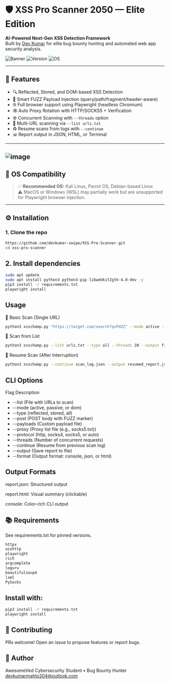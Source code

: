 # 🛡️ XSS Pro Scanner 2050 — Elite Edition

**AI-Powered Next-Gen XSS Detection Framework**  
Built by [Dev Kumar](https://github.com/devkumar-swipe) for elite bug bounty hunting and automated web app security analysis.

![Banner](https://img.shields.io/badge/XSS-Scanner-green?style=for-the-badge)
![Version](https://img.shields.io/badge/version-2050.2--Elite-blue?style=for-the-badge)
![OS](https://img.shields.io/badge/Linux-Kali%2FDebian%20Recommended-critical?style=for-the-badge)

---

## 📌 Features

- 🔍 Reflected, Stored, and DOM-based XSS Detection
- 🧠 Smart FUZZ Payload Injection (query/path/fragment/header-aware)
- 🌐 Full browser support using Playwright (headless Chromium)
- 🕸️ Auto Proxy Rotation with HTTP/SOCKS5 + Verification
- ⚙️ Concurrent Scanning with `--threads` option
- 📂 Multi-URL scanning via `--list urls.txt`
- ♻️ Resume scans from logs with `--continue`
- 📊 Report output in JSON, HTML, or Terminal

---
![image](https://github.com/user-attachments/assets/860afe17-43a3-45d1-a018-9d65489a4bd8)
---

## 🐧 OS Compatibility

> ✅ **Recommended OS:** Kali Linux, Parrot OS, Debian-based Linux  
> ⚠️ MacOS or Windows (WSL) may partially work but are unsupported for Playwright browser injection.

---

## ⚙️ Installation

### 1. Clone the repo

```bash
https://github.com/devkumar-swipe/XSS-Pro-Scanner.git
cd xss-pro-scanner
```
## 2. Install dependencies
```bash
sudo apt update
sudo apt install python3 python3-pip libwebkit2gtk-4.0-dev -y
pip3 install -r requirements.txt
playwright install
```

## Usage
🔹 Basic Scan (Single URL)
```bash
python3 xsschamp.py "https://target.com/search?q=FUZZ" --mode active --type reflected
```
🔹 Scan from List
```bash
python3 xsschamp.py --list urls.txt --type all --threads 20 --output final_report.html
```
🔹 Resume Scan (After Interruption)
```bash
python3 xsschamp.py --continue scan_log.json --output resumed_report.json
```

## CLI Options
Flag	Description
-  --list	(File with URLs to scan)
-  --mode	(active, passive, or dom)
-  --type	(reflected, stored, all)
-  --post	(POST body with FUZZ marker)
-  --payloads	(Custom payload file)
-  --proxy	(Proxy list file (e.g., socks5.txt))
-  --protocol	(http, socks4, socks5, or auto)
-  --threads	(Number of concurrent requests)
-  --continue	(Resume from previous scan log)
-  --output	(Save report to file)
-  --format	(Output format: console, json, or html)


## Output Formats
report.json: Structured output

report.html: Visual summary (clickable)

console: Color-rich CLI output

## 📚 Requirements
See requirements.txt for pinned versions.
```bash
httpx
aiohttp
playwright
rich
argcomplete
loguru
beautifulsoup4
lxml
PySocks
```
## Install with:

```bash
pip3 install -r requirements.txt
playwright install
```

## 🤝 Contributing
PRs welcome!
Open an issue to propose features or report bugs.

## 🧠 Author
AwesomeVed
Cybersecurity Student • Bug Bounty Hunter
devkumarmahto204@outlook.com


